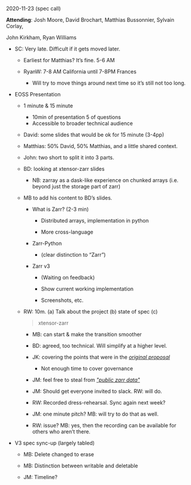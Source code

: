 <span id="anchor-34"></span>2020-11-23 (spec call)

**Attending**: Josh Moore, David Brochart, Matthias Bussonnier, Sylvain
Corlay,

John Kirkham, Ryan Williams

-   SC: Very late. Difficult if it gets moved later.

    -   Earliest for Matthias? It’s fine. 5-6 AM

    -   RyanW: 7-8 AM California until 7-8PM Frances

        -   Will try to move things around next time so it’s still not
            too long.

-   EOSS Presentation

    -   1 minute & 15 minute

        -   10min of presentation 5 of questions
        -   Accessible to broader technical audience

    -   David: some slides that would be ok for 15 minute (3-4pp)

    -   Matthias: 50% David, 50% Matthias, and a little shared context.

    -   John: two short to split it into 3 parts.

    -   BD: looking at xtensor-zarr slides

        -   NB: zarray as a dask-like experience on chunked arrays (i.e.
            beyond just the storage part of zarr)

    -   MB to add his content to BD’s slides.

        -   What is Zarr? (2-3 min)

            -   Distributed arrays, implementation in python

            -   More cross-language

        -   Zarr-Python

            -   (clear distinction to “Zarr”)

        -   Zarr v3

            -   (Waiting on feedback)

            -   Show current working implementation

            -   Screenshots, etc.

    -   RW: 10m. (a) Talk about the project (b) state of spec (c)
        > xtensor-zarr

        -   MB: can start & make the transition smoother

        -   BD: agreed, too technical. Will simplify at a higher level.

        -   JK: covering the points that were in the [*original
            proposal*](https://docs.google.com/document/d/1nkuvXemo2WDDrLxPc5R7ojzBObIVx-Ifs8sZVTHzbT4/edit?ts=5d2ca30e#heading=h.cb4zl7i3vio4)

            -   Not enough time to cover governance

        -   JM: feel free to steal from [*"public zarr
            data"*](http://blog.openmicroscopy.org/file-formats/community/2020/11/04/zarr-data/)

        -   JM: Should get everyone invited to slack. RW: will do.

        -   RW: Recorded dress-rehearsal. Sync again next week?

        -   JM: one minute pitch? MB: will try to do that as well.

        -   RW: issue? MB: yes, then the recording can be available for
            others who aren’t there.

-   V3 spec sync-up (largely tabled)

    -   MB: Delete changed to erase

    -   MB: Distinction between writable and deletable

    -   JM: Timeline?

